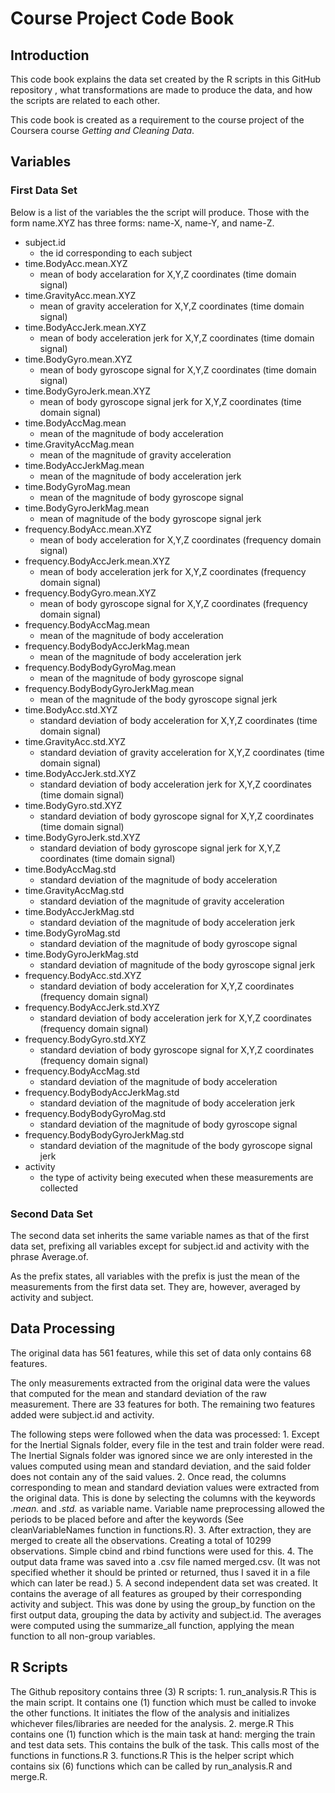 # Course Project Code Book

## Introduction

This code book explains the data set created by the R scripts in this GitHub repository <insert link here>, what transformations are made to produce the data, and how the scripts are related to each other.

This code book is created as a requirement to the course project of the Coursera course _Getting and Cleaning Data_.

## Variables

### First Data Set
Below is a list of the variables the the script will produce. Those with the form name.XYZ has three forms: name-X, name-Y, and name-Z.
 - subject.id
 	- the id corresponding to each subject
 - time.BodyAcc.mean.XYZ
 	- mean of body accelaration for X,Y,Z coordinates (time domain signal)
 - time.GravityAcc.mean.XYZ
 	- mean of gravity acceleration for X,Y,Z coordinates (time domain signal)
 - time.BodyAccJerk.mean.XYZ
 	- mean of body acceleration jerk for X,Y,Z coordinates (time domain signal)
 - time.BodyGyro.mean.XYZ
 	- mean of body gyroscope signal for X,Y,Z coordinates (time domain signal)
 - time.BodyGyroJerk.mean.XYZ
 	- mean of body gyroscope signal jerk for X,Y,Z coordinates (time domain signal)
 - time.BodyAccMag.mean
 	- mean of the magnitude of body acceleration
 - time.GravityAccMag.mean
 	- mean of the magnitude of gravity acceleration
 - time.BodyAccJerkMag.mean
 	- mean of the magnitude of body acceleration jerk
 - time.BodyGyroMag.mean
 	- mean of the magnitude of body gyroscope signal
 - time.BodyGyroJerkMag.mean
 	- mean of magnitude of the body gyroscope signal jerk
 - frequency.BodyAcc.mean.XYZ
 	- mean of body acceleration for X,Y,Z coordinates (frequency domain signal)
 - frequency.BodyAccJerk.mean.XYZ
 	- mean of body acceleration jerk for X,Y,Z coordinates (frequency domain signal)
 - frequency.BodyGyro.mean.XYZ
 	- mean of body gyroscope signal for X,Y,Z coordinates (frequency domain signal)
 - frequency.BodyAccMag.mean
 	- mean of the magnitude of body acceleration 
 - frequency.BodyBodyAccJerkMag.mean
 	- mean of the magnitude of body acceleration jerk
 - frequency.BodyBodyGyroMag.mean
 	- mean of the magnitude of body gyroscope signal
 - frequency.BodyBodyGyroJerkMag.mean
 	- mean of the magnitude of the body gyroscope signal jerk
 - time.BodyAcc.std.XYZ
 	- standard deviation of body acceleration for X,Y,Z coordinates (time domain signal)
 - time.GravityAcc.std.XYZ
 	- standard deviation of gravity acceleration for X,Y,Z coordinates (time domain signal)
 - time.BodyAccJerk.std.XYZ
 	- standard deviation of body acceleration jerk for X,Y,Z coordinates (time domain signal)
 - time.BodyGyro.std.XYZ
 	- standard deviation of body gyroscope signal for X,Y,Z coordinates (time domain signal)
 - time.BodyGyroJerk.std.XYZ
 	- standard deviation of body gyroscope signal jerk for X,Y,Z coordinates (time domain signal)
 - time.BodyAccMag.std
 	- standard deviation of the magnitude of body acceleration
 - time.GravityAccMag.std
 	- standard deviation of the magnitude of gravity acceleration
 - time.BodyAccJerkMag.std
 	- standard deviation of the magnitude of body acceleration jerk
 - time.BodyGyroMag.std
 	- standard deviation of the magnitude of body gyroscope signal
 - time.BodyGyroJerkMag.std
 	- standard deviation of magnitude of the body gyroscope signal jerk
 - frequency.BodyAcc.std.XYZ
 	- standard deviation of body acceleration for X,Y,Z coordinates (frequency domain signal)
 - frequency.BodyAccJerk.std.XYZ
 	- standard deviation of body acceleration jerk for X,Y,Z coordinates (frequency domain signal)
 - frequency.BodyGyro.std.XYZ
 	- standard deviation of body gyroscope signal for X,Y,Z coordinates (frequency domain signal)
 - frequency.BodyAccMag.std
 	- standard deviation of the magnitude of body acceleration
 - frequency.BodyBodyAccJerkMag.std
 	- standard deviation of the magnitude of body acceleration jerk
 - frequency.BodyBodyGyroMag.std
 	- standard deviation of the magnitude of body gyroscope signal
 - frequency.BodyBodyGyroJerkMag.std
 	- standard deviation of the magnitude of the body gyroscope signal jerk
 - activity
    - the type of activity being executed when these measurements are collected

### Second Data Set
The second data set inherits the same variable names as that of the first data set, prefixing all variables except for subject.id and activity with the phrase Average.of.

As the prefix states, all variables with the prefix is just the mean of the measurements from the first data set. They are, however, averaged by activity and subject.

## Data Processing

The original data has 561 features, while this set of data only contains 68 features.

The only measurements extracted from the original data were the values that computed for the mean and standard deviation of the raw measurement. There are 33 features for both. The remaining two features added were subject.id and activity.

The following steps were followed when the data was processed:
	1. Except for the Inertial Signals folder, every file in the test and train folder were read. The Inertial Signals folder was ignored since we are only interested in the values computed using mean and standard deviation, and the said folder does not contain any of the said values.
	2. Once read, the columns corresponding to mean and standard deviation values were extracted from the original data. This is done by selecting the columns with the keywords _.mean._ and _.std._ as variable name. Variable name preprocessing allowed the periods to be placed before and after the keywords (See cleanVariableNames function in functions.R).
	3. After extraction, they are merged to create all the observations. Creating a total of 10299 observations. Simple cbind and rbind functions were used for this.
	4. The output data frame was saved into a .csv file named merged.csv. (It was not specified whether it should be printed or returned, thus I saved it in a file which can later be read.)
	5. A second independent data set was created. It contains the average of all features as grouped by their corresponding activity and subject. This was done by using the group_by function on the first output data, grouping the data by activity and subject.id. The averages were computed using the summarize_all function, applying the mean function to all non-group variables.

## R Scripts

The Github repository contains three (3) R scripts:
	1. run_analysis.R
		This is the main script. It contains one (1) function which must be called to invoke the other functions.
		It initiates the flow of the analysis and initializes whichever files/libraries are needed for the analysis.
	2. merge.R
		This contains one (1) function which is the main task at hand: merging the train and test data sets. This contains the bulk of the task. This calls most of the functions in functions.R
	3. functions.R
		This is the helper script which contains six (6) functions which can be called by run_analysis.R and merge.R.